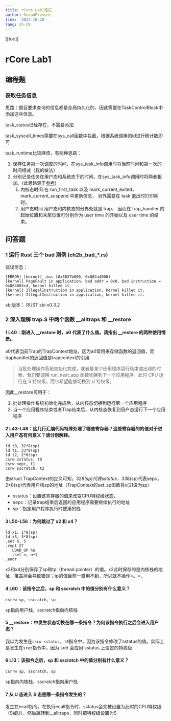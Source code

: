 ```yaml
---
title: rCore Lab1笔记
author: OceanPresent
time: '2023-10-28'
lang: zh-CN
---
```


[[toc]]
# rCore Lab1
## 编程题
### 获取任务信息

思路：题目要求查询的信息都是全局持久化的，因此需要在TaskControlBlock中添加这些信息。

task_status已经存在，不需要添加

task_syscall_times需要在sys_call函数中拦截，根据系统调用的id进行桶计数即可

task_runtime比较麻烦，有两种思路：
1. 保存任务第一次调度的时间，在sys_task_info调用时将当前时间和第一次的时间相减（我的做法）
2. 分别记录任务在用户态和系统态下的时间，在sys_task_info调用时将两者相加。(此思路源于[参考](https://hangx-ma.github.io/2023/07/01/rcore-note-ch3.html))
   1. 内核态时间.在 run_first_task 以及 mark_current_exited， mark_current_suspend 中更新信息， 另外需要在 task 退出时打印耗时。
   2. 用户态时间.用户态和内核态的分界处就是 trap， 因而在 trap_handler 的起始位置和末尾位置可分别作为 user time 的开始以及 user time 的结束。

## 问答题
### 1 运行 Rust 三个 bad 测例 (ch2b_bad_*.rs) 
错误信息：

```
[ERROR] [kernel] .bss [0x8027b000, 0x802a4000)
[kernel] PageFault in application, bad addr = 0x0, bad instruction = 0x804003c4, kernel killed it.
[kernel] IllegalInstruction in application, kernel killed it.
[kernel] IllegalInstruction in application, kernel killed it.
```

sbi版本：
RUST sbi v0.3.2

### 2 深入理解 trap.S 中两个函数 __alltraps 和 __restore
#### 1 L40：刚进入 __restore 时，a0 代表了什么值。请指出 __restore 的两种使用情景。

a0代表当前Trap的TrapContext地址，因为a0常用来存储函数的返回值，而traphandler的返回值是trapcontext的引用

>当批处理操作系统初始化完成，或者是某个应用程序运行结束或出错的时候，我们要调用 run_next_app 函数切换到下一个应用程序。此时 CPU 运行在 S 特权级，而它希望能够切换到 U 特权级。

因此__restore可用于：
1. 批处理操作系统初始化完成后，从内核态切换到运行第一个应用程序
2. 当一个应用程序结束或者Trap结束后，从内核态恢复到用户态运行下一个应用程序

#### 2 L43-L48：这几行汇编代码特殊处理了哪些寄存器？这些寄存器的的值对于进入用户态有何意义？请分别解释。
```
ld t0, 32*8(sp)
ld t1, 33*8(sp)
ld t2, 2*8(sp)
csrw sstatus, t0
csrw sepc, t1
csrw sscratch, t2
```
由struct TrapContext的定义可知，32*8(sp)代表sstatus，33*8(sp)代表sepc，2*8(sp)代表用户栈sp的地址（TrapContext的set_sp函数将x[2]设为sp）

- sstatus：设置该寄存器的值来改变CPU特权级状态，
- sepc：记录trap结束后返回的应用程序需要继续执行的地址
- sp：指定用户程序执行时使用的栈

#### 3 L50-L56：为何跳过了 x2 和 x4？
```
ld x1, 1*8(sp)
ld x3, 3*8(sp)
.set n, 5
.rept 27
   LOAD_GP %n
   .set n, n+1
.endr
```

x2和x4分别保存了sp和tp（thread pointer）的值。x2此时保存的是内核栈的地址，覆盖掉会导致错误；tp的值目前一直用不到，所以就不操作=。=、

#### 4 L60：该指令之后，sp 和 sscratch 中的值分别有什么意义？
```
csrrw sp, sscratch, sp
```
sp指向用户栈，sscratch指向内核栈

#### 5 __restore：中发生状态切换在哪一条指令？为何该指令执行之后会进入用户态？

我以为发生在`csrw sstatus, t0`指令中，因为该指令修改了sstatus的值。实际上是发生在`sret`指令中，因为 sret 会应用 sstatus 上设定的特权级

#### 6 L13：该指令之后，sp 和 sscratch 中的值分别有什么意义？
```
csrrw sp, sscratch, sp
```

sp指向内核栈，sscratch指向用户栈

#### 7 从 U 态进入 S 态是哪一条指令发生的？

发生在ecall指令。在执行ecall指令时，sstatus会先被设置为此时的CPU特权级（S或U），然后跳转到__alltraps，同时把特权级设置为S